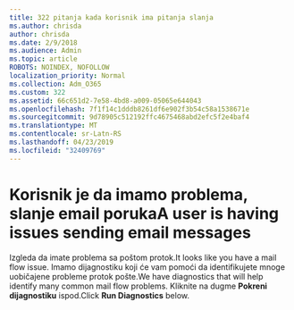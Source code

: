```yaml
---
title: 322 pitanja kada korisnik ima pitanja slanja
ms.author: chrisda
author: chrisda
ms.date: 2/9/2018
ms.audience: Admin
ms.topic: article
ROBOTS: NOINDEX, NOFOLLOW
localization_priority: Normal
ms.collection: Adm_O365
ms.custom: 322
ms.assetid: 66c651d2-7e58-4bd8-a009-05065e644043
ms.openlocfilehash: 7f1f14c1dddb8261df6e902f3b54c58a1538671e
ms.sourcegitcommit: 9d78905c512192ffc4675468abd2efc5f2e4baf4
ms.translationtype: MT
ms.contentlocale: sr-Latn-RS
ms.lasthandoff: 04/23/2019
ms.locfileid: "32409769"
---
```

# <a name="a-user-is-having-issues-sending-email-messages"></a><span data-ttu-id="efd08-102">Korisnik je da imamo problema, slanje email poruka</span><span class="sxs-lookup"><span data-stu-id="efd08-102">A user is having issues sending email messages</span></span>

<span data-ttu-id="efd08-103">Izgleda da imate problema sa poštom protok.</span><span class="sxs-lookup"><span data-stu-id="efd08-103">It looks like you have a mail flow issue.</span></span> <span data-ttu-id="efd08-104">Imamo dijagnostiku koji će vam pomoći da identifikujete mnoge uobičajene probleme protok pošte.</span><span class="sxs-lookup"><span data-stu-id="efd08-104">We have diagnostics that will help identify many common mail flow problems.</span></span> <span data-ttu-id="efd08-105">Kliknite na dugme **Pokreni dijagnostiku** ispod.</span><span class="sxs-lookup"><span data-stu-id="efd08-105">Click **Run Diagnostics** below.</span></span>
